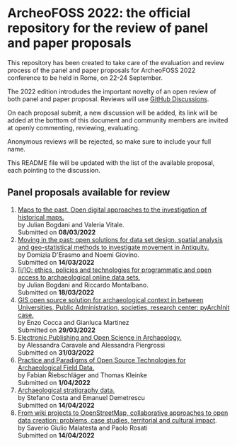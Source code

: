 # ArcheoFOSS 2022: the official repository for the review of panel and paper proposals

This repository has been created to take care of the evaluation and review process of the panel and paper proposals for ArcheoFOSS 2022 conference to be held in Rome, on 22-24 September.

The 2022 edition introdudes the important novelty of an open review of both panel and paper proposal. Reviews will use [GitHub Discussions](https://github.com/archeofoss/af2022/discussions).

On each proposal submit, a new discussion will be added, its link will be added at the botttom of this document and community members are invited at openly commenting, reviewing, evaluating.

Anonymous reviews will be rejected, so make sure to include your full name.

This README file will be updated with the list of the available proposal, each pointing to the discussion.

## Panel proposals available for review
1. [Maps to the past. Open digital approaches to the investigation of historical maps.](https://github.com/archeofoss/archeofoss2022/discussions/1)  
by Julian Bogdani and Valeria Vitale.  
Submitted on **08/03/2022**  
1. [Moving in the past: open solutions for data set design, spatial analysis and geo-statistical methods to investigate movement in Antiquity.](https://github.com/archeofoss/archeofoss2022/discussions/3)  
by Domizia D'Erasmo and Noemi Giovino.  
Submitted on **14/03/2022**
1. [[i/]O: ethics, policies and technologies for programmatic and open access to archaeological online data sets.](https://github.com/archeofoss/archeofoss2022/discussions/4)  
by Julian Bogdani and Riccardo Montalbano.  
Submitted on **18/03/2022**
1. [GIS open source solution for archaeological context in between Universities, Public Administration, societies, research center: pyArchInit case.](https://github.com/archeofoss/archeofoss2022/discussions/5)  
by Enzo Cocca and Gianluca Martinez  
Submitted on **29/03/2022**
1. [Electronic Publishing and Open Science in Archaeology.](https://github.com/archeofoss/archeofoss2022/discussions/6)  
by Alessandra Caravale and Alessandra Piergrossi  
Submitted on **31/03/2022**
1. [Practice and Paradigms of Open Source Technologies for Archaeological Field Data.](https://github.com/archeofoss/archeofoss2022/discussions/7)  
by Fabian Riebschläger and Thomas Kleinke  
Submitted on **1/04/2022**
1. [Archaeological stratigraphy data.](https://github.com/archeofoss/archeofoss2022/discussions/8)  
by Stefano Costa and Emanuel Demetrescu   
Submitted on **14/04/2022**
1. [From wiki projects to OpenStreetMap, collaborative approaches to open data creation: problems, case studies, territorial and cultural impact](https://github.com/archeofoss/archeofoss2022/discussions/9).  
by Saverio Giulio Malatesta and Paolo Rosati  
Submitted on **14/04/2022**
